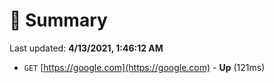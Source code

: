 # 📖 Summary
Last updated: **4/13/2021, 1:46:12 AM**

- `GET` [https://google.com](https://google.com) - **Up** (121ms)
